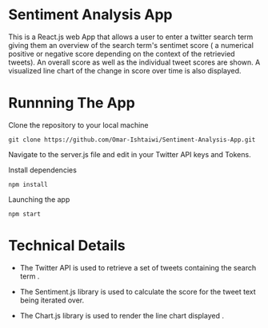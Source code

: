 # Sentiment Analysis App

This is a React.js web App that allows a user to enter a twitter search term giving them an overview of the search term's sentimet score ( a numerical positive or negative score depending on the context of the retrievied tweets).  An overall score as well as the individual tweet scores are shown. A visualized line chart of the change in score over time is also displayed.
 

# Runnning The App

Clone the repository to your local machine 

```
git clone https://github.com/Omar-Ishtaiwi/Sentiment-Analysis-App.git
```

Navigate to the server.js file and edit in your Twitter API keys and Tokens.


Install dependencies 

```
npm install
```

Launching the app 
```
npm start 
```


# Technical Details

* The Twitter API is used to retrieve a set of tweets containing the search term .

* The Sentiment.js library is used to calculate the score for the tweet text being iterated over.

* The Chart.js library is used to render the line chart displayed .




